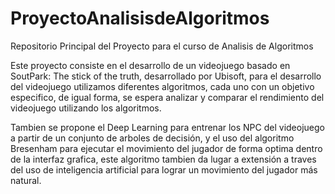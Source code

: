 # ProyectoAnalisisdeAlgoritmos
Repositorio Principal del Proyecto para el curso de Analisis de Algoritmos

Este proyecto consiste en el desarrollo de un videojuego basado en SoutPark: The stick of the truth, desarrollado por Ubisoft, para el desarrollo del videojuego utilizamos diferentes algoritmos, cada uno con un objetivo especifico, de igual forma, se espera analizar y comparar el rendimiento del videojuego utilizando los algoritmos.

Tambien se propone el Deep Learning para entrenar los NPC del videojuego a partir de un conjunto de arboles de decisión, y el uso del algoritmo Bresenham para ejecutar el movimiento del jugador de forma optima dentro de la interfaz grafica, este algoritmo tambien da lugar a extensión a traves del uso de inteligencia artificial para lograr un movimiento del jugador más natural.
